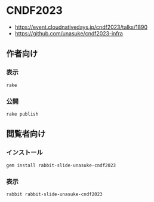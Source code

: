 # CNDF2023

* https://event.cloudnativedays.jp/cndf2023/talks/1890
* https://github.com/unasuke/cndf2023-infra

## 作者向け

### 表示

    rake

### 公開

    rake publish

## 閲覧者向け

### インストール

    gem install rabbit-slide-unasuke-cndf2023

### 表示

    rabbit rabbit-slide-unasuke-cndf2023

